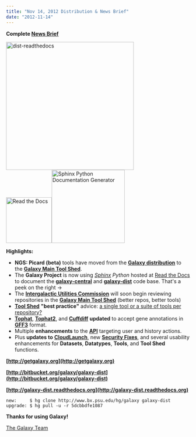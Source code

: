 ```yaml
---
title: "Nov 14, 2012 Distribution & News Brief"
date: "2012-11-14"
---
```

**Complete [News Brief](/archive/dev-news-briefs/2012-11-14/)**

<div class='right'>
  <a href='https://usegalaxy.org'>
    <img src="/images/news-graphics/2012_11_14_dist-readthedocs.png" alt="dist-readthedocs" width="350" /></a><br /><a href='http://readthedocs.org'><img src="/images/logos/ReadTheDocsLogo.png" alt="Read the Docs" width="125" /></a><a href='http://sphinx-doc.org/'><img src="/images/logos/SphinxLogo333.png" alt="Sphinx Python Documentation Generator" width="200" />
  </a>
</div>

**Highlights:**
* **NGS: Picard (beta)** tools have moved from the **[Galaxy distribution](https://bitbucket.org/galaxy/galaxy-dist)** to the **[Galaxy Main Tool Shed](http://toolshed.g2.bx.psu.edu/)**.
* The **Galaxy Project** is now using *[Sphinx](http://sphinx-doc.org/) Python* hosted at [Read the Docs](http://readthedocs.org) to document the **[galaxy-central](http://galaxy-central.readthedocs.org)** and **[galaxy-dist](http://galaxy-dist.readthedocs.org)** code base. That's a peek on the right &rarr;
* The **[Intergalactic Utilities Commission](http://wiki.g2.bx.psu.edu/ReviewingToolShedRepositories)** will soon begin reviewing repositories in the **[Galaxy Main Tool Shed](http://toolshed.g2.bx.psu.edu/)** (better repos, better tools)
* **[Tool Shed](http://toolshed.g2.bx.psu.edu/)** **"best practice"** advice: [a single tool or a suite of tools per repository?](http://wiki.galaxyproject.org/AToolOrASuitePerRepository)
* **[Tophat](http://tophat.cbcb.umd.edu/)**, **[Tophat2](http://tophat.cbcb.umd.edu/manual.html)**, and **[Cuffdiff](http://cufflinks.cbcb.umd.edu/manual.html#cuffdiff)** **updated** to accept gene annotations in **[GFF3](http://wiki.galaxyproject.org/Learn/Datatypes#GFF3)** format.
* Multiple **enhancements** to the **[API](/archive/dev-news-briefs/2012-11-14/#api)** targeting user and history actions.
* Plus **updates to** **[CloudLaunch](http://usegalaxy.org/cloud)**, new **[Security Fixes](/archive/dev-news-briefs/2012-11-14/#security-fixes)**, and several usability enhancements for **Datasets**, **Datatypes**, **Tools**, and **Tool Shed** functions.

**[http://getgalaxy.org](http://getgalaxy.org)**

**[http://bitbucket.org/galaxy/galaxy-dist](http://bitbucket.org/galaxy/galaxy-dist)**

**[http://galaxy-dist.readthedocs.org](http://galaxy-dist.readthedocs.org)**

```
new:     $ hg clone http://www.bx.psu.edu/hg/galaxy galaxy-dist
upgrade: $ hg pull -u -r 5dcbbdfe1087
```


**Thanks for using Galaxy!**

[The Galaxy Team](/galaxy-team/)
